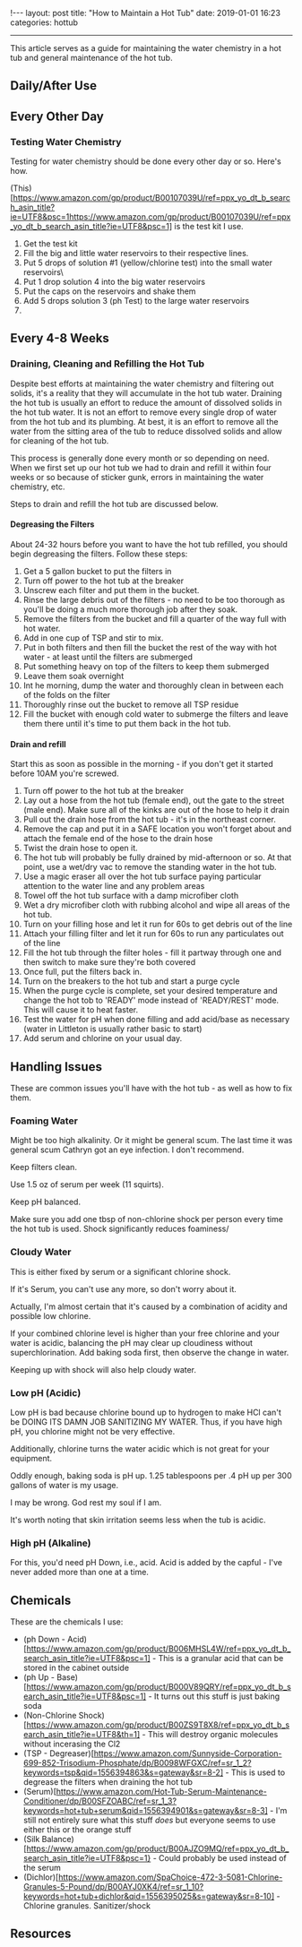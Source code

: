 !---
layout: post
title:  "How to Maintain a Hot Tub"
date:   2019-01-01 16:23
categories: hottub

---

This article serves as a guide for maintaining the water chemistry in a hot tub and general maintenance of the hot tub.

## Daily/After Use ##

## Every Other Day ##

### Testing Water Chemistry ###

Testing for water chemistry should be done every other day or so. Here's how.

(This)[https://www.amazon.com/gp/product/B00107039U/ref=ppx_yo_dt_b_search_asin_title?ie=UTF8&psc=1https://www.amazon.com/gp/product/B00107039U/ref=ppx_yo_dt_b_search_asin_title?ie=UTF8&psc=1] is the test kit I use.

1. Get the test kit
2. Fill the big and little water reservoirs to their respective lines.
3. Put 5 drops of solution #1 (yellow/chlorine test) into the small water reservoirs\
4. Put 1 drop solution 4 into the big water reservoirs
5. Put the caps on the reservoirs and shake them
6. Add 5 drops solution 3 (ph Test) to the large water reservoirs
7. 

## Every 4-8 Weeks ##

### Draining, Cleaning and Refilling the Hot Tub ###

Despite best efforts at maintaining the water chemistry and filtering out solids, it's a reality that they
will accumulate in the hot tub water. Draining the hot tub is usually an effort to reduce the amount of dissolved solids in the hot tub water. It is not an effort to remove every single drop of water from the
hot tub and its plumbing. At best, it is an effort to remove all the water from the sitting area of the tub to reduce dissolved solids and allow for cleaning of the hot tub.

This process is generally done every month or so depending on need. When we first set up our hot tub we had to drain and refill it within four weeks or so because of sticker gunk, errors in maintaining the water chemistry,
etc. 

Steps to drain and refill the hot tub are discussed below.

#### Degreasing the Filters ####

About 24-32 hours before you want to have the hot tub refilled, you should begin degreasing the filters. Follow these steps:

1. Get a 5 gallon bucket to put the filters in 
2. Turn off power to the hot tub at the breaker
3. Unscrew each filter and put them in the bucket.
4. Rinse the large debris out of the filters - no need to be too thorough as you'll be doing a much more thorough job after they soak.
5. Remove the filters from the bucket and fill a quarter of the way full with hot water.
6. Add in one cup of TSP and stir to mix.
7. Put in both filters and then fill the bucket the rest of the way with hot water - at least until the filters are submerged
8. Put something heavy on top of the filters to keep them submerged
9. Leave them soak overnight
10. Int he morning, dump the water and thoroughly clean in between each of the folds on the filter
11. Thoroughly rinse out the bucket to remove all TSP residue
12. Fill the bucket with enough cold water to submerge the filters and leave them there until it's time to put them back in the hot tub.

#### Drain and refill ####

Start this as soon as possible in the morning - if you don't get it started before 10AM you're screwed.

1. Turn off power to the hot tub at the breaker
2. Lay out a hose from the hot tub (female end), out the gate to the street (male end). Make sure all of the kinks are out of the hose to help it drain
3. Pull out the drain hose from the hot tub - it's in the northeast corner.
4. Remove the cap and put it in a SAFE location you won't forget about and attach the female end of the hose to the drain hose
5. Twist the drain hose to open it. 
6. The hot tub will probably be fully drained by mid-afternoon or so. At that point, use a wet/dry vac to remove the standing water in the hot tub.
7. Use a magic eraser all over the hot tub surface paying particular attention to the water line and any problem areas
8. Towel off the hot tub surface with a damp microfiber cloth
9. Wet a dry microfiber cloth with rubbing alcohol and wipe all areas of the hot tub.
10. Turn on your filling hose and let it run for 60s to get debris out of the line
11. Attach your filling filter and let it run for 60s to run any particulates out of the line
12. Fill the hot tub through the filter holes - fill it partway through one and then switch to make sure they're both covered
13. Once full, put the filters back in.
14. Turn on the breakers to the hot tub and start a purge cycle
15. When the purge cycle is complete, set your desired temperature and change the hot tob to 'READY' mode instead of 'READY/REST' mode. This will cause it to heat faster.
16. Test the water for pH when done filling and add acid/base as necessary (water in Littleton is usually rather basic to start)
17. Add serum and chlorine on your usual day. 

## Handling Issues ##

These are common issues you'll have with the hot tub - as well as how to fix them.

### Foaming Water ###

Might be too high alkalinity. Or it might be general scum. The last time it was general scum Cathryn got an eye infection. I don't recommend. 

Keep filters clean.

Use 1.5 oz of serum per week (11 squirts).

Keep pH balanced.

Make sure you add one tbsp of non-chlorine shock per person every time the hot tub is used. Shock significantly reduces foaminess/

### Cloudy Water ###

This is either fixed by serum or a significant chlorine shock. 

If it's Serum, you can't use any more, so don't worry about it.

Actually, I'm almost certain that it's caused by a combination of acidity and possible low chlorine.

If your combined chlorine level is higher than your free chlorine and your water is acidic, balancing the pH may clear up cloudiness without superchlorination. Add baking soda first, then observe the change in water.

Keeping up with shock will also help cloudy water.

### Low pH (Acidic) ###

Low pH is bad because chlorine bound up to hydrogen to make HCl can't be DOING ITS DAMN JOB SANITIZING MY WATER. Thus, if you have high pH, you chlorine might not be very effective.

Additionally, chlorine turns the water acidic which is not great for your equipment.

Oddly enough, baking soda is pH up. 1.25 tablespoons per .4 pH up per 300 gallons of water is my usage. 

I may be wrong. God rest my soul if I am.

It's worth noting that skin irritation seems less when the tub is acidic.

### High pH (Alkaline) ###

For this, you'd need pH Down, i.e., acid.
Acid is added by the capful - I've never added more than one at a time.


## Chemicals ##

These are the chemicals I use:

* (ph Down - Acid)[https://www.amazon.com/gp/product/B006MHSL4W/ref=ppx_yo_dt_b_search_asin_title?ie=UTF8&psc=1] - This is a granular acid that can be stored in the cabinet outside
* (ph Up - Base)[https://www.amazon.com/gp/product/B000V89QRY/ref=ppx_yo_dt_b_search_asin_title?ie=UTF8&psc=1] - It turns out this stuff is just baking soda
* (Non-Chlorine Shock)[https://www.amazon.com/gp/product/B00ZS9T8X8/ref=ppx_yo_dt_b_search_asin_title?ie=UTF8&th=1] - This will destroy organic molecules without incerasing the Cl2
* (TSP - Degreaser)[https://www.amazon.com/Sunnyside-Corporation-699-852-Trisodium-Phosphate/dp/B0098WFGXC/ref=sr_1_2?keywords=tsp&qid=1556394863&s=gateway&sr=8-2] - This is used to degrease the filters when draining the hot tub
* (Serum)[https://www.amazon.com/Hot-Tub-Serum-Maintenance-Conditioner/dp/B00SFZOABC/ref=sr_1_3?keywords=hot+tub+serum&qid=1556394901&s=gateway&sr=8-3] - I'm still not entirely sure what this stuff *does* but everyone seems to use either this or the orange stuff
* (Silk Balance)[https://www.amazon.com/gp/product/B00AJZO9MQ/ref=ppx_yo_dt_b_search_asin_title?ie=UTF8&psc=1} - Could probably be used instead of the serum
* (Dichlor)[https://www.amazon.com/SpaChoice-472-3-5081-Chlorine-Granules-5-Pound/dp/B00AYJ0XK4/ref=sr_1_10?keywords=hot+tub+dichlor&qid=1556395025&s=gateway&sr=8-10] - Chlorine granules. Sanitizer/shock

## Resources ##
